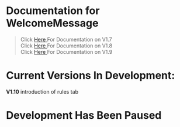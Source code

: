 # Documentation for WelcomeMessage

> Click <a href="https://github.com/skyss0fly/WelcomeMessage/blob/main/DOCS/1.7.md">Here </a> For Documentation on V1.7 <br>
> Click <a href="https://github.com/skyss0fly/WelcomeMessage/blob/main/DOCS/1.8.md">Here </a> For Documentation on V1.8 <br>
> Click <a href="https://github.com/skyss0fly/WelcomeMessage/blob/main/DOCS/1.9.md">Here </a> For Documentation on V1.9 <br>

# Current Versions In Development:
**V1.10**
introduction of rules tab

# Development Has Been Paused
